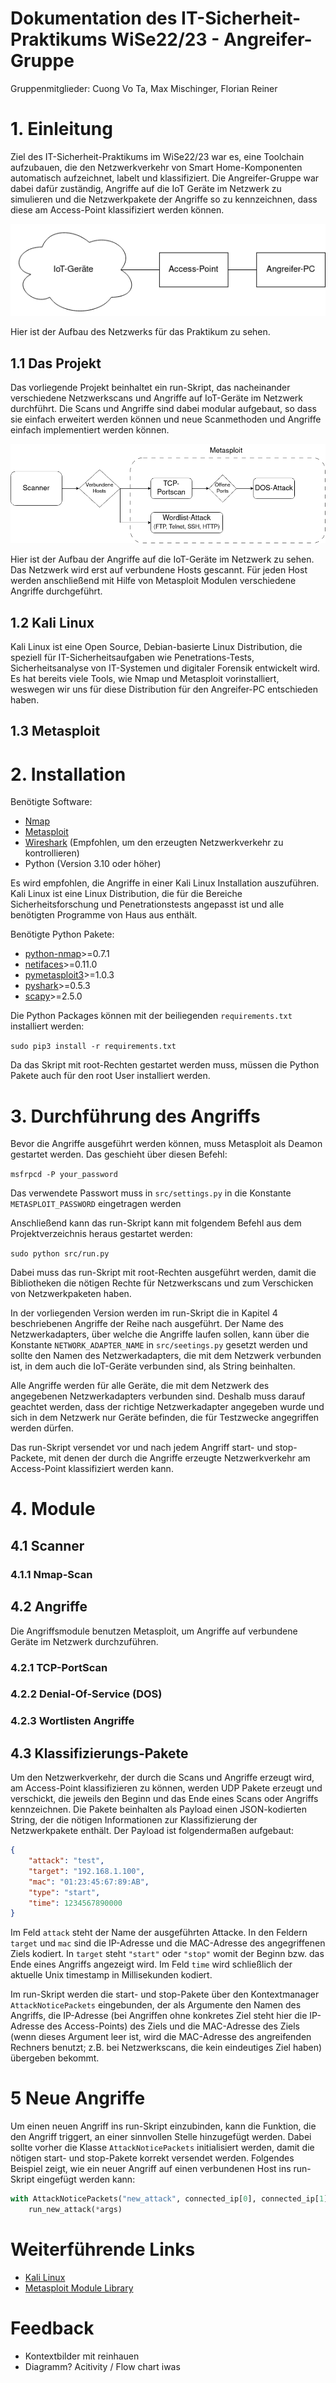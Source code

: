 # Dokumentation des IT-Sicherheit-Praktikums WiSe22/23 - Angreifer-Gruppe

Gruppenmitglieder: Cuong Vo Ta, Max Mischinger, Florian Reiner

# 1. Einleitung
Ziel des IT-Sicherheit-Praktikums im WiSe22/23 war es, eine Toolchain aufzubauen, die den Netzwerkverkehr von Smart Home-Komponenten automatisch aufzeichnet, labelt und klassifiziert. Die Angreifer-Gruppe war dabei dafür zuständig, Angriffe auf die IoT Geräte im Netzwerk zu simulieren und die Netzwerkpakete der Angriffe so zu kennzeichnen, dass diese am Access-Point klassifiziert werden können.

![Aufbau des Netzwerks](assets/aufbau.png)

Hier ist der Aufbau des Netzwerks für das Praktikum zu sehen.

## 1.1 Das Projekt
Das vorliegende Projekt beinhaltet ein run-Skript, das nacheinander verschiedene Netzwerkscans und Angriffe auf IoT-Geräte im Netzwerk durchführt. Die Scans und Angriffe sind dabei modular aufgebaut, so dass sie einfach erweitert werden können und neue Scanmethoden und Angriffe einfach implementiert werden können.

![Aufbau des Projekts](assets/aufbau_projekt.png)

Hier ist der Aufbau der Angriffe auf die IoT-Geräte im Netzwerk zu sehen. Das Netzwerk wird erst auf verbundene Hosts gescannt. Für jeden Host werden anschließend mit Hilfe von Metasploit Modulen verschiedene Angriffe durchgeführt.
## 1.2 Kali Linux

Kali Linux ist eine Open Source, Debian-basierte Linux Distribution, die speziell für IT-Sicherheitsaufgaben wie Penetrations-Tests, Sicherheitsanalyse von IT-Systemen und digitaler Forensik entwickelt wird. Es hat bereits viele Tools, wie Nmap und Metasploit vorinstalliert, weswegen wir uns für diese Distribution für den Angreifer-PC entschieden haben.

## 1.3 Metasploit

# 2. Installation
Benötigte Software:

 * [Nmap](https://nmap.org/)
 * [Metasploit](https://www.metasploit.com/)
 * [Wireshark](https://www.wireshark.org/) (Empfohlen, um den erzeugten Netzwerkverkehr zu kontrollieren)
 * Python (Version 3.10 oder höher)

Es wird empfohlen, die Angriffe in einer Kali Linux Installation auszuführen. Kali Linux ist eine Linux Distribution, die für die Bereiche Sicherheitsforschung und Penetrationstests angepasst ist und alle benötigten Programme von Haus aus enthält.

Benötigte Python Pakete:

* [python-nmap](https://pypi.org/project/python-nmap/)>=0.7.1
* [netifaces](https://pypi.org/project/netifaces/)>=0.11.0
* [pymetasploit3](https://pypi.org/project/pymetasploit3/)>=1.0.3
* [pyshark](https://pypi.org/project/pyshark/)>=0.5.3
* [scapy](https://pypi.org/project/scapy/)>=2.5.0

Die Python Packages können mit der beiliegenden `requirements.txt` installiert werden:

`sudo pip3 install -r requirements.txt`

Da das Skript mit root-Rechten gestartet werden muss, müssen die Python Pakete auch für den root User installiert werden.

# 3. Durchführung des Angriffs
Bevor die Angriffe ausgeführt werden können, muss Metasploit als Deamon gestartet werden. Das geschieht über diesen Befehl:

`msfrpcd -P your_password`

Das verwendete Passwort muss in `src/settings.py` in die Konstante `METASPLOIT_PASSWORD` eingetragen werden

Anschließend kann das run-Skript kann mit folgendem Befehl aus dem Projektverzeichnis heraus gestartet werden:

`sudo python src/run.py`

Dabei muss das run-Skript mit root-Rechten ausgeführt werden, damit die Bibliotheken die nötigen Rechte für Netzwerkscans und zum Verschicken von Netzwerkpaketen haben.

In der vorliegenden Version werden im run-Skript die in Kapitel 4 beschriebenen Angriffe der Reihe nach ausgeführt. Der Name des Netzwerkadapters, über welche die Angriffe laufen sollen, kann über die Konstante `NETWORK_ADAPTER_NAME` in `src/seetings.py` gesetzt werden und sollte den Namen des Netzwerkadapters, die mit dem Netzwerk verbunden ist, in dem auch die IoT-Geräte verbunden sind, als String beinhalten.

Alle Angriffe werden für alle Geräte, die mit dem Netzwerk des angegebenen Netzwerkadapters verbunden sind. Deshalb muss darauf geachtet werden, dass der richtige Netzwerkadapter angegeben wurde und sich in dem Netzwerk nur Geräte befinden, die für Testzwecke angegriffen werden dürfen.

Das run-Skript versendet vor und nach jedem Angriff start- und stop-Packete, mit denen der durch die Angriffe erzeugte Netzwerkverkehr am Access-Point klassifiziert werden kann.

# 4. Module
## 4.1 Scanner
### 4.1.1 Nmap-Scan
## 4.2 Angriffe
Die Angriffsmodule benutzen Metasploit, um Angriffe auf verbundene Geräte im Netzwerk durchzuführen.

### 4.2.1 TCP-PortScan
### 4.2.2 Denial-Of-Service (DOS)
### 4.2.3 Wortlisten Angriffe
## 4.3 Klassifizierungs-Pakete
Um den Netzwerkverkehr, der durch die Scans und Angriffe erzeugt wird, am Access-Point klassifizieren zu können, werden UDP Pakete erzeugt und verschickt, die jeweils den Beginn und das Ende eines Scans oder Angriffs kennzeichnen. Die Pakete beinhalten als Payload einen JSON-kodierten String, der die nötigen Informationen zur Klassifizierung der Netzwerkpakete enthält. Der Payload ist folgendermaßen aufgebaut:

```json
{
    "attack": "test",
    "target": "192.168.1.100",
    "mac": "01:23:45:67:89:AB",
    "type": "start",
    "time": 1234567890000
}
```
Im Feld `attack` steht der Name der ausgeführten Attacke. In den Feldern `target` und `mac` sind die IP-Adresse und die MAC-Adresse des angegriffenen Ziels kodiert. In `target` steht `"start"` oder `"stop"` womit der Beginn bzw. das Ende eines Angriffs angezeigt wird. Im Feld `time` wird schließlich der aktuelle Unix timestamp in Millisekunden kodiert.

Im run-Skript werden die start- und stop-Pakete über den Kontextmanager `AttackNoticePackets` eingebunden, der  als Argumente den Namen des Angriffs, die IP-Adresse (bei Angriffen ohne konkretes Ziel steht hier die IP-Adresse des Access-Points) des Ziels und die MAC-Adresse des Ziels (wenn dieses Argument leer ist, wird die MAC-Adresse des angreifenden Rechners benutzt; z.B. bei Netzwerkscans, die kein eindeutiges Ziel haben) übergeben bekommt.

# 5 Neue Angriffe
Um einen neuen Angriff ins run-Skript einzubinden, kann die Funktion, die den Angriff triggert, an einer sinnvollen Stelle hinzugefügt werden. Dabei sollte vorher die Klasse `AttackNoticePackets` initialisiert werden, damit die nötigen start- und stop-Pakete korrekt versendet werden. Folgendes Beispiel zeigt, wie ein neuer Angriff auf einen verbundenen Host ins run-Skript eingefügt werden kann:

```python
with AttackNoticePackets("new_attack", connected_ip[0], connected_ip[1]):
    run_new_attack(*args)
```

# Weiterführende Links
* [Kali Linux](https://www.kali.org/)
* [Metasploit Module Library](https://www.infosecmatter.com/metasploit-module-library/)

# Feedback
* Kontextbilder mit reinhauen
* Diagramm? Acitivity / Flow chart iwas

